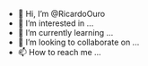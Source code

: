 - 👋 Hi, I’m @RicardoOuro
- 👀 I’m interested in ...
- 🌱 I’m currently learning ...
- 💞️ I’m looking to collaborate on ...
- 📫 How to reach me ...

<!---
RicardoOuro/RicardoOuro is a ✨ special ✨ repository because its `README.md` (this file) appears on your GitHub profile.
You can click the Preview link to take a look at your changes.
--->
